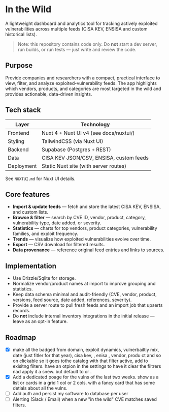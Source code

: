 # In the Wild

A lightweight dashboard and analytics tool for tracking actively exploited vulnerabilities across multiple feeds (CISA KEV, ENSISA and custom historical lists).

> Note: this repository contains code only. Do **not** start a dev server, run builds, or run tests — just write and review the code.


## Purpose

Provide companies and researchers with a compact, practical interface to view, filter, and analyze exploited-vulnerability feeds. The app highlights which vendors, products, and categories are most targeted in the wild and provides actionable, data-driven insights.

## Tech stack

| Layer     | Technology                                  |
|-----------|---------------------------------------------|
| Frontend  | Nuxt 4 + Nuxt UI v4 (see docs/nuxtui/)      |
| Styling   | TailwindCSS (via Nuxt UI)                   |
| Backend   | Supabase (Postgres + REST)                  |
| Data      | CISA KEV JSON/CSV, ENSISA, custom feeds     |
| Deployment| Static Nuxt site (with server routes)       |

See `NUXTUI.md` for Nuxt UI details.

## Core features

- **Import & update feeds** — fetch and store the latest CISA KEV, ENSISA, and custom lists.
- **Browse & filter** — search by CVE ID, vendor, product, category, vulnerability type, date added, or severity.
- **Statistics** — charts for top vendors, product categories, vulnerability families, and exploit frequency.
- **Trends** — visualize how exploited vulnerabilities evolve over time.
- **Export** — CSV download for filtered results.
- **Data provenance** — reference original feed entries and links to sources.


## Implementation

- Use Drizzle/Sqlite for storage.
- Normalize vendor/product names at import to improve grouping and statistics.
- Keep data schema minimal and audit-friendly (CVE, vendor, product, versions, feed source, date added, references, severity).
- Provide a server route to pull fresh feeds and an import job that upserts records.
- Do **not** include internal inventory integrations in the initial release — leave as an opt-in feature.


## Roadmap

- [x] make all the badged from domain, exploit dynamics, vulnerbailtiy mix, date (just fitler for that year), cisa kev, , enisa , vendor, produ ct and so on clickable so it goes tothe catalog with that filter active, add to exisitng filters. have an otpion in the settings to have it clear the filtrers nad apply it a snew. but default to or .   
- [x] Add a dedicated poage for the vulns of the last two weeks. show as a list or cards in a grid 1 col or 2 cols. with a fancy card that has some detials about all the vulns.
- [ ] Add auth and persist my software to database per user
- [ ] Alerting (Slack / Email) when a new "in the wild" CVE matches saved filters.
